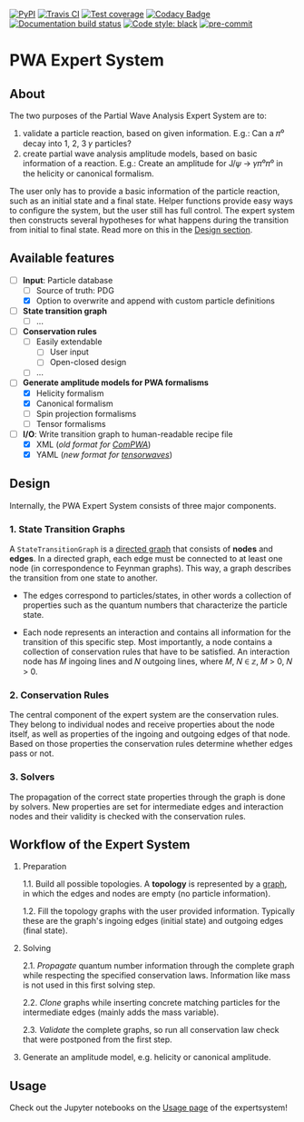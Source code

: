 [![PyPI](https://badge.fury.io/py/expertsystem.svg)](https://pypi.org/project/expertsystem)
[![Travis CI](https://travis-ci.com/ComPWA/expertsystem.svg?branch=master)](https://travis-ci.com/ComPWA/expertsystem)
[![Test coverage](https://codecov.io/gh/ComPWA/expertsystem/branch/master/graph/badge.svg)](https://codecov.io/gh/ComPWA/expertsystem)
[![Codacy Badge](https://api.codacy.com/project/badge/Grade/db355758fb0e4654818b85997f03e3b8)](https://www.codacy.com/gh/ComPWA/expertsystem)
[![Documentation build status](https://readthedocs.org/projects/expertsystem/badge/?version=latest)](https://pwa.readthedocs.io/projects/expertsystem/)
[![Code style: black](https://img.shields.io/badge/code%20style-black-000000.svg)](https://github.com/psf/black)
[![pre-commit](https://img.shields.io/badge/pre--commit-enabled-brightgreen)](https://github.com/pre-commit/pre-commit)

# PWA Expert System

## About

The two purposes of the Partial Wave Analysis Expert System are to:

1. validate a particle reaction, based on given information. E.g.: Can a 𝜋⁰
   decay into 1, 2, 3 𝛾 particles?
2. create partial wave analysis amplitude models, based on basic information of
   a reaction. E.g.: Create an amplitude for J/𝜓 → 𝛾𝜋⁰𝜋⁰ in the helicity or
   canonical formalism.

The user only has to provide a basic information of the particle reaction, such
as an initial state and a final state. Helper functions provide easy ways to
configure the system, but the user still has full control. The expert system
then constructs several hypotheses for what happens during the transition from
initial to final state. Read more on this in the [Design section](#Design).

## Available features

- [ ] **Input**: Particle database
  - [ ] Source of truth: PDG
  - [x] Option to overwrite and append with custom particle definitions
- [ ] **State transition graph**
  - [ ] ...
- [ ] **Conservation rules**
  - [ ] Easily extendable
    - [ ] User input
    - [ ] Open-closed design
  - [ ] ...
- [ ] **Generate amplitude models for PWA formalisms**
  - [x] Helicity formalism
  - [x] Canonical formalism
  - [ ] Spin projection formalisms
  - [ ] Tensor formalisms
- [ ] **I/O**: Write transition graph to human-readable recipe file
  - [x] XML (*old format for [ComPWA](https://compwa.github.io/)*)
  - [x] YAML (*new format for
    [tensorwaves](https://pwa.readthedocs.io/projects/tensorwaves/en/latest)*)

## Design

Internally, the PWA Expert System consists of three major components.

### 1. State Transition Graphs
A `StateTransitionGraph` is a [directed
graph](https://en.wikipedia.org/wiki/Directed_graph) that consists of **nodes**
and **edges**. In a directed graph, each edge must be connected to at least one
node (in correspondence to Feynman graphs). This way, a graph describes the
transition from one state to another.

- The edges correspond to particles/states, in other words a collection of
  properties such as the quantum numbers that characterize the particle state.

- Each node represents an interaction and contains all information for the
  transition of this specific step. Most importantly, a node contains a
  collection of conservation rules that have to be satisfied. An interaction
  node has 𝑀 ingoing lines and 𝑁 outgoing lines, where 𝑀, 𝑁 ∈ 𝕫, 𝑀 > 0, 𝑁 > 0.

### 2. Conservation Rules
The central component of the expert system are the conservation rules. They
belong to individual nodes and receive properties about the node itself, as
well as properties of the ingoing and outgoing edges of that node. Based on
those properties the conservation rules determine whether edges pass or not.

### 3. Solvers
The propagation of the correct state properties through the graph is done by
solvers. New properties are set for intermediate edges and interaction nodes
and their validity is checked with the conservation rules.

## Workflow of the Expert System

1. Preparation

   1.1. Build all possible topologies. A **topology** is represented by a
   [graph](#State-Transition-Graphs), in which the edges and nodes are empty
   (no particle information).

   1.2. Fill the topology graphs with the user provided information. Typically
   these are the graph's ingoing edges (initial state) and outgoing edges
   (final state).

2. Solving

   2.1. *Propagate* quantum number information through the complete graph while
   respecting the specified conservation laws. Information like mass is not
   used in this first solving step.

   2.2. *Clone* graphs while inserting concrete matching particles for the
   intermediate edges (mainly adds the mass variable).

   2.3. *Validate* the complete graphs, so run all conservation law check that
   were postponed from the first step.

3. Generate an amplitude model, e.g. helicity or canonical amplitude.

## Usage

Check out the Jupyter notebooks on the [Usage
page](https://pwa.readthedocs.io/projects/expertsystem/en/latest/usage.html) of
the expertsystem!
